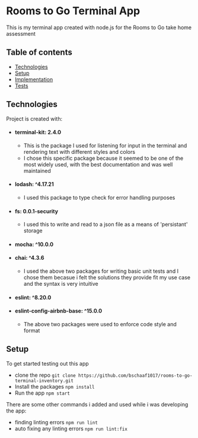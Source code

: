 # Rooms to Go Terminal App

This is my terminal app created with node.js for the Rooms to Go take home assessment

## Table of contents
* [Technologies](#technologies)
* [Setup](#setup)
* [Implementation](#implementation)
* [Tests](#tests)

## Technologies
Project is created with:
* #### terminal-kit: 2.4.0
  * This is the package I used for listening for input in the terminal and rendering text with different styles and colors
  * I chose this specific package because it seemed to be one of the most widely used, with the best documentation and was well maintained
* #### lodash: ^4.17.21
  * I used this package to type check for error handling purposes 
* #### fs: 0.0.1-security
  * I used this to write and read to a json file as a means of 'persistant' storage 
* #### mocha: ^10.0.0
* #### chai: ^4.3.6
  * I used the above two packages for writing basic unit tests and I chose them becasue i felt the solutions they provide fit my use case and the syntax is very intuitive 
* #### eslint: ^8.20.0
* #### eslint-config-airbnb-base: ^15.0.0
  * The above two packages were used to enforce code style and format 

## Setup
To get started testing out this app
* clone the repo `git clone https://github.com/bschaaf1017/rooms-to-go-terminal-inventory.git`
* Install the packages `npm install`
* Run the app `npm start`

There are some other commands i added and used while i was developing the app:
* finding linting errors `npm run lint`
* auto fixing any linting errors `npm run lint:fix`
